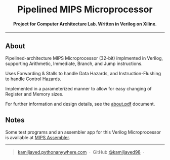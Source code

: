 
<h1 align="center">
  <br>
  Pipelined MIPS Microprocessor
  <br>
</h1>

<h4 align="center">Project for Computer Architecture Lab. Written in Verilog on Xilinx.</h4>


<hr>

## About
Pipelined-architecture MIPS Microprocessor (32-bit) implmented in Verilog, supporting 
Arithmetic, Immediate, Branch, and Jump instructions. <p> Uses Forwarding & Stalls to handle Data Hazards, and Instruction-Flushing to handle Control Hazards. </p> <p> Implemented in a parameterized manner to allow for easy changing of Register and Memory sizes.</p>
For further information and design details, see the [about.pdf](https://drive.google.com/file/d/1YdnUR3UkagfX-PjxKnQS0fLA3fbLDMo2/view?usp=sharing) document.

## Notes

Some test programs and an assembler app for this Verilog Microprocessor is available at [MIPS Assembler](https://github.com/kamiljaved98/mips-assembler).

---

> [kamiljaved.pythonanywhere.com](https://kamiljaved.pythonanywhere.com/) &nbsp;&middot;&nbsp;
> GitHub [@kamiljaved98](https://github.com/kamiljaved98) &nbsp;&middot;&nbsp;
